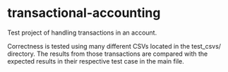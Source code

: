 # transactional-accounting
Test project of handling transactions in an account.

Correctness is tested using many different CSVs located in the test_csvs/ directory. The results from those transactions are compared with the expected results in their respective test case in the main file.
